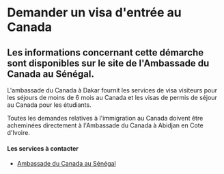 # Demander un visa d'entrée au Canada

Les informations concernant cette démarche sont disponibles sur le site de l'Ambassade du Canada au Sénégal.
------------------------------------------------------------------------------------------------------------

L'ambassade du Canada à Dakar fournit les services de visa visiteurs pour les séjours de moins de 6 mois au Canada et les visas de permis de séjour au Canada pour les étudiants.  
  
Toutes les demandes relatives à l'immigration au Canada doivent être acheminées directement à l'Ambassade du Canada à Abidjan en Cote d'Ivoire.

#### Les services à contacter

*   [Ambassade du Canada au Sénégal](../../../services/ambassade-du-canada-au-senegal.md)